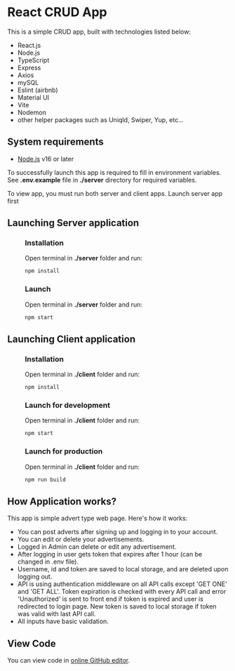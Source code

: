 # React CRUD App
This is a simple CRUD app, built with technologies listed below:
* React.js
* Node.js
* TypeScript
* Express
* Axios
* mySQL
* Eslint (airbnb)
* Material UI
* Vite
* Nodemon
* other helper packages such as UniqId, Swiper, Yup, etc...

## System requirements
* [Node.js](https://nodejs.org/en/) v16 or later

To successfully launch this app is required to fill in environment variables. 
See __.env.example__ file in __./server__ directory for required variables.

To view app, you must run both server and client apps.
Launch server app first


## Launching Server application
<div style="padding-left: 40px">

### Installation
Open terminal in __./server__ folder and run:

```bash
npm install
```

### Launch
Open terminal in __./server__ folder and run:
```bash
npm start
``` 
</div>

## Launching Client application

<div style="padding-left: 40px">

### Installation
Open terminal in __./client__ folder and run:
```bash
npm install
```

### Launch for development
Open terminal in __./client__ folder and run:
```bash
npm start
```

### Launch for production
Open terminal in __./client__ folder and run:
```bash
npm run build
```
</div>

## How Application works?

This app is simple advert type web page. Here's how it works: 
* You can post adverts after signing up and logging in to your account.
* You can edit or delete your advertisements.
* Logged in Admin can delete or edit any advertisement.
* After logging in user gets token that expires after 1 hour (can be changed in .env file).
* Username, id and token are saved to local storage, and are deleted upon logging out.
* API is using authentication middleware on all API calls except 'GET ONE' and 'GET ALL'.
Token expiration is checked with every API call and error 'Unauthorized' is sent to front end 
if token is expired and user is redirected to login page.
New token is saved to local storage if token was valid with last API call.
* All inputs have basic validation.


## View Code
You can view code in [online GitHub editor](https://github.dev/RaidasE30/React-CRUD).
